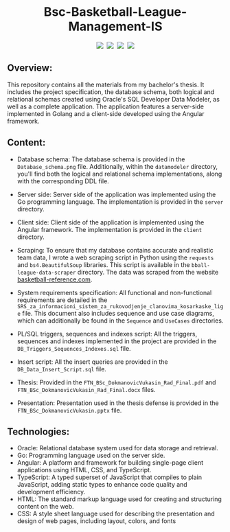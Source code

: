 <h1 align="center"> Bsc-Basketball-League-Management-IS </h1>

<div align="center">
    <img src="https://img.shields.io/badge/Oracle-F80000?style=for-the-badge&logo=oracle&logoColor=black">
    &nbsp;<img src="https://img.shields.io/badge/Go-00ADD8?style=for-the-badge&logo=go&logoColor=white">
    &nbsp;<img src="https://img.shields.io/badge/TypeScript-007ACC?style=for-the-badge&logo=typescript&logoColor=white">
    &nbsp;<img src="https://img.shields.io/badge/Angular-DD0031?style=for-the-badge&logo=angular&logoColor=white">
</div>

## Overview:
This repository contains all the materials from my bachelor's thesis. It includes the project specification, 
the database schema, both logical and relational schemas created using Oracle's SQL Developer Data Modeler, 
as well as a complete application. The application features a server-side implemented in Golang and a client-side developed using the Angular framework.

## Content:
- Database schema: The database schema is provided in the `Database_schema.png` file. Additionally, within the `datamodeler` 
directory, you'll find both the logical and relational schema implementations, along with the corresponding DDL file.

- Server side: Server side of the application was implemented using the Go programming language. The implementation is 
provided in the `server` directory.

- Client side: Client side of the application is implemented using the Angular framework. The implementation is provided
in the `client` directory.

- Scraping: To ensure that my database contains accurate and realistic team data, I wrote a web scraping script in Python 
using the `requests` and `bs4.BeautifulSoup` libraries. This script is available in the `bball-league-data-scraper` 
directory. The data was scraped from the website [basketball-reference.com](https://www.basketball-reference.com/).

- System requirements specification: All functional and non-functional requirements are detailed in the
`SRS_za_informacioni_sistem_za_rukovodjenje_clanovima_kosarkaske_lige` file. This document also includes sequence and 
use case diagrams, which can additionally be found in the `Sequence` and `UseCases` directories.

- PL/SQL triggers, sequences and indexes script: All the triggers, sequences and indexes implemented in the project are 
provided in the `DB_Triggers_Sequences_Indexes.sql` file. 

- Insert script: All the insert queries are provided in the `DB_Data_Insert_Script.sql` file.

- Thesis: Provided in the `FTN_BSc_DokmanovicVukasin_Rad_Final.pdf` and `FTN_BSc_DokmanovicVukasin_Rad_Final.docx` files.

- Presentation: Presentation used in the thesis defense is provided in the `FTN_BSc_DokmanovicVukasin.pptx` file.

## Technologies:
- Oracle: Relational database system used for data storage and retrieval.
- Go: Programming language used on the server side.
- Angular: A platform and framework for building single-page client applications using HTML, CSS, and TypeScript.
- TypeScript: A typed superset of JavaScript that compiles to plain JavaScript, adding static types to enhance code quality and development efficiency.
- HTML: The standard markup language used for creating and structuring content on the web.
- CSS: A style sheet language used for describing the presentation and design of web pages, including layout, colors, and fonts
